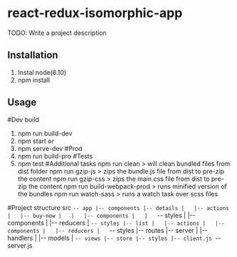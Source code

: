 # react-redux-isomorphic-app
TODO: Write a project description
## Installation
1. Instal node(6.10)
2. npm install
## Usage
#Dev build
1. npm run build-dev
2. npm start
or
1. npm serve-dev
#Prod
1. npm run build-pro 
#Tests
1. npm test
#Additional tasks
npm run clean > will clean bundled files from dist folder
npm run gzip-js > zips the bundle.js file from dist to pre-zip the content
npm run gzip-css > zips the main.css file from dist to pre-zip the content
npm run build-webpack-prod > runs minified version of the bundles
npm run watch-sass > runs a watch task over scss files 

#Project structure
src
    `-- app
        |-- components
        |-- details
        |   |-- actions
        |   |-- buy-now
        |   |   |-- components
        |   |   `-- styles
        |   |-- components
        |   |-- reducers
        |   `-- styles
        |-- list
        |   |-- actions
        |   |-- components
        |   |-- reducers
        |   `-- styles
        |-- routes
        |-- server
        |   |-- handlers
        |   |-- models
        |   `-- views
        |-- store
        |-- styles
        |-- client.js
        `-- server.js
